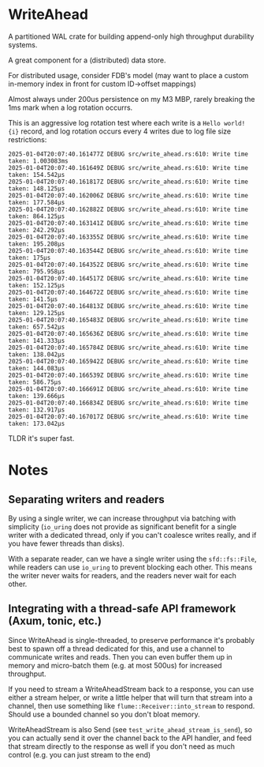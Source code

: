 # WriteAhead

A partitioned WAL crate for building append-only high throughput durability systems.

A great component for a (distributed) data store.

For distributed usage, consider FDB's model (may want to place a custom in-memory index in front for custom ID->offset mappings)

Almost always under 200us persistence on my M3 MBP, rarely breaking the 1ms mark when a log rotation occurrs.

This is an aggressive log rotation test where each write is a `Hello world! {i}` record, and log rotation occurs every 4 writes due to log file size restrictions:

```
2025-01-04T20:07:40.161477Z DEBUG src/write_ahead.rs:610: Write time taken: 1.003083ms
2025-01-04T20:07:40.161649Z DEBUG src/write_ahead.rs:610: Write time taken: 154.542µs
2025-01-04T20:07:40.161817Z DEBUG src/write_ahead.rs:610: Write time taken: 148.125µs
2025-01-04T20:07:40.162006Z DEBUG src/write_ahead.rs:610: Write time taken: 177.584µs
2025-01-04T20:07:40.162882Z DEBUG src/write_ahead.rs:610: Write time taken: 864.125µs
2025-01-04T20:07:40.163141Z DEBUG src/write_ahead.rs:610: Write time taken: 242.292µs
2025-01-04T20:07:40.163355Z DEBUG src/write_ahead.rs:610: Write time taken: 195.208µs
2025-01-04T20:07:40.163544Z DEBUG src/write_ahead.rs:610: Write time taken: 175µs
2025-01-04T20:07:40.164352Z DEBUG src/write_ahead.rs:610: Write time taken: 795.958µs
2025-01-04T20:07:40.164517Z DEBUG src/write_ahead.rs:610: Write time taken: 152.125µs
2025-01-04T20:07:40.164672Z DEBUG src/write_ahead.rs:610: Write time taken: 141.5µs
2025-01-04T20:07:40.164813Z DEBUG src/write_ahead.rs:610: Write time taken: 129.125µs
2025-01-04T20:07:40.165483Z DEBUG src/write_ahead.rs:610: Write time taken: 657.542µs
2025-01-04T20:07:40.165636Z DEBUG src/write_ahead.rs:610: Write time taken: 141.333µs
2025-01-04T20:07:40.165784Z DEBUG src/write_ahead.rs:610: Write time taken: 138.042µs
2025-01-04T20:07:40.165942Z DEBUG src/write_ahead.rs:610: Write time taken: 144.083µs
2025-01-04T20:07:40.166539Z DEBUG src/write_ahead.rs:610: Write time taken: 586.75µs
2025-01-04T20:07:40.166691Z DEBUG src/write_ahead.rs:610: Write time taken: 139.666µs
2025-01-04T20:07:40.166834Z DEBUG src/write_ahead.rs:610: Write time taken: 132.917µs
2025-01-04T20:07:40.167017Z DEBUG src/write_ahead.rs:610: Write time taken: 173.042µs
```

TLDR it's super fast.

# Notes

## Separating writers and readers

By using a single writer, we can increase throughput via batching with simplicity (`io_uring` does not provide as significant benefit for a single writer with a dedicated thread, only if you can't coalesce writes really, and if you have fewer threads than disks).

With a separate reader, can we have a single writer using the `sfd::fs::File`, while readers can use `io_uring` to prevent blocking each other. This means the writer never waits for readers, and the readers never wait for each other.

## Integrating with a thread-safe API framework (Axum, tonic, etc.)

Since WriteAhead is single-threaded, to preserve performance it's probably best to spawn off a thread dedicated for this, and use a channel to communicate writes and reads. Then you can even buffer them up in memory and micro-batch them (e.g. at most 500us) for increased throughput.

If you need to stream a WriteAheadStream back to a response, you can use either a stream helper, or write a little helper that will turn that stream into a channel, then use something like `flume::Receiver::into_stream` to respond. Should use a bounded channel so you don't bloat memory.

WriteAheadStream is also Send (see `test_write_ahead_stream_is_send`), so you can actually send it over the channel back to the API handler, and feed that stream directly to the response as well if you don't need as much control (e.g. you can just stream to the end)
